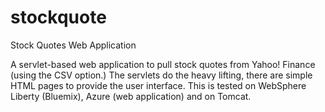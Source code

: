 # stockquote
Stock Quotes Web Application

A servlet-based web application to pull stock quotes from Yahoo! Finance (using the CSV option.) The servlets do the heavy lifting, there are simple HTML pages to provide the user interface. This is tested on WebSphere Liberty (Bluemix), Azure (web application) and on Tomcat. 
